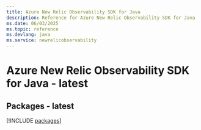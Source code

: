 ```yaml
---
title: Azure New Relic Observability SDK for Java
description: Reference for Azure New Relic Observability SDK for Java
ms.date: 06/03/2025
ms.topic: reference
ms.devlang: java
ms.service: newrelicobservability
---
```

# Azure New Relic Observability SDK for Java - latest
## Packages - latest
[!INCLUDE [packages](new-relic-observability-index.md)]